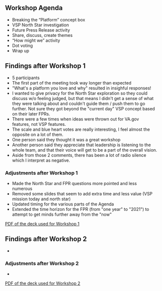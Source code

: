 ## Workshop Agenda
- Breaking the “Platform” concept box
- VSP North Star investigation
- Future Press Release activity
- Share, discuss, create themes
- “How might we” activity
- Dot voting
- Wrap up

## Findings after Workshop 1
- 5 participants
- The first part of the meeting took way longer than expected
- "What's a platform you love and why" resulted in insighful responses!
- I wanted to give privacy for the North Star exploration so they could discuss w/o feeling judged, but that means I didn't get a sense of what they were talking about and couldn't guide them / push them to go further. Not sure they got beyond the "current day" VSP concept based on their later FPRs.
- There were a few times when ideas were thrown out for VA.gov features, not VSP features.
- The scale and blue heart votes are really interesting, I feel almost the opposite on a lot of them.
- One person said they thought it was a great workshop
- Another person said they appreciate that leadership is listening to the whole team, and that their voice will get to be a part of the overall vision.
- Aside from those 2 comments, there has been a lot of radio silence which I interpret as negative.

### Adjustments after Workshop 1
- Made the North Star and FPR questions more pointed and less numerous
- Removed some slides that seem to add extra time and less value (VSP mission today and north star)
- Updated timing for the various parts of the Agenda
- Extended the time horizon for the FPR (from "one year" to "2021") to attempt to get minds further away from the "now"

[PDF of the deck used for Workshop 1]()

## Findings after Workshop 2
- 

### Adjustments after Workshop 2
- 

[PDF of the deck used for Workshop 2]()
